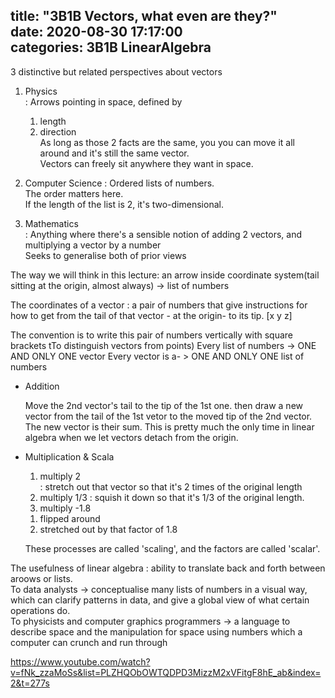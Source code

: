 title: "3B1B Vectors, what even are they?"	
date: 2020-08-30 17:17:00	
categories: 3B1B LinearAlgebra
---	


3 distinctive but related perspectives about vectors	


1. Physics	
  : Arrows pointing in space, defined by 	
    1) length	
    2) direction 	
  As long as those 2 facts are the same, you you can move it all around and it's still the same vector. 	
  Vectors can freely sit anywhere they want in space. 	


2. Computer Science	
  : Ordered lists of numbers.	
  The order matters here. 	
  If the length of the list is 2, it's two-dimensional.	


3. Mathematics	
  : Anything where there's a sensible notion of adding 2 vectors, and multiplying a vector by a number	
  Seeks to generalise both of prior views	



The way we will think in this lecture: 
an arrow inside coordinate system(tail sitting at the origin, almost always)  -> list of numbers


The coordinates of a vector : a pair of numbers that give instructions for how to get from the tail of that vector - at the origin- to its tip. 
[x
y
z]


The convention is to write this pair of numbers vertically with square brackets tTo distinguish vectors from points)
Every list of numbers -> ONE AND ONLY ONE vector
Every vector is a- > ONE AND ONLY ONE list of numbers


- Addition	

  Move the 2nd vector's tail to the tip of the 1st one.
  then draw a new vector from the tail of the 1st vetor to the moved tip of the 2nd vector.
  The new vector is their sum.
  This is pretty much the only time in linear algebra when we let vectors detach from the origin. 
  


- Multiplication & Scala	
   
   1. multiply 2  
    : stretch out that vector so that it's 2 times of the original length
   2. multiply 1/3 
    : squish it down so that it's 1/3 of the original length. 
   3. multiply -1.8  
    1) flipped around 
    2) stretched out by that factor of 1.8
    
   These processes are called 'scaling', 
   and the factors are called 'scalar'. 
   
    

The usefulness of linear algebra 
  : ability to translate back and forth between aroows or lists.  	
To data analysts 
  -> conceptualise many lists of numbers in a visual way, which can clarify patterns in data, and give a global view of what certain operations do. 	
To physicists and computer graphics programmers 
  -> a language to describe space and the manipulation for space using numbers which a computer can crunch and run through



https://www.youtube.com/watch?v=fNk_zzaMoSs&list=PLZHQObOWTQDPD3MizzM2xVFitgF8hE_ab&index=2&t=277s	
